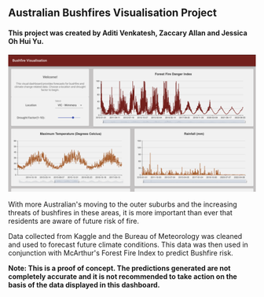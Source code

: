## Australian Bushfires Visualisation Project
#### This project was created by Aditi Venkatesh, Zaccary Allan and Jessica Oh Hui Yu.

<img src="./src/assets/Screenshot.png" alt="screenshot" />

With more Australian's moving to the outer suburbs and the increasing threats of bushfires in these areas, it is more important than ever that residents are aware of future risk of fire.

Data collected from Kaggle and the Bureau of Meteorology was cleaned and used to forecast future climate conditions. This data was then used in conjunction with McArthur's Forest Fire Index to predict Bushfire risk.

<strong> Note: This is a proof of concept. The predictions generated are not completely accurate and it is not recommended to take action on the basis of the data displayed in this dashboard. </strong>
